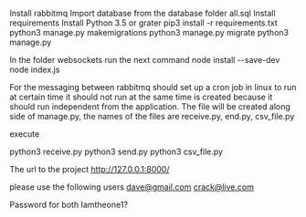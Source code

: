 Install rabbitmq 
Import database from the database folder all.sql
Install requirements
Install Python 3.5 or grater
pip3 install -r requirements.txt
python3 manage.py makemigrations
python3 manage.py migrate
python3 manage.py

In the folder websockets run the next command
node install --save-dev
node index.js

For the messaging between rabbitmq should set up a cron job in linux to run at certain time it should not run at the same time is created because it should run independent from the application.
The file will be created along side of manage.py, the names of the files are receive.py, end.py, csv_file.py

execute 

python3 receive.py
python3 send.py
python3 csv_file.py

The url to the project 
http://127.0.0.1:8000/

please use the following users
dave@gmail.com
crack@live.com

Password  for both
Iamtheone1?


